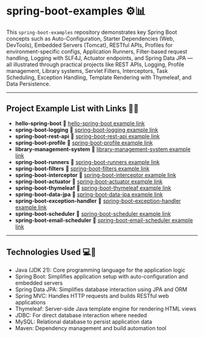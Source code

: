 # spring-boot-examples ⚙️📊

This `spring-boot-examples` repository demonstrates key Spring Boot concepts such as Auto-Configuration, Starter Dependencies (Web, DevTools), Embedded Servers (Tomcat), RESTful APIs, Profiles for environment-specific configs, Application Runners, Filter-based request handling, Logging with SLF4J, Actuator endpoints, and Spring Data JPA — all illustrated through practical projects like REST APIs, Logging, Profile management, Library systems, Servlet Filters, Interceptors, Task Scheduling, Exception Handling, Template Rendering with Thymeleaf, and Data Persistence.

---

## Project Example List with Links 🔗📂

- **hello-spring-boot** 🔗 [hello-spring-boot example link](https://github.com/thevishalchothe/spring-boot-examples/tree/b777790ed90667e9b3deb4ecde3162aa4694f9a1/hello-spring-boot)
- **spring-boot-logging** 🔗 [spring-boot-logging example link](https://github.com/thevishalchothe/spring-boot-examples/tree/b777790ed90667e9b3deb4ecde3162aa4694f9a1/spring-boot-logging)
- **spring-boot-rest-api** 🔗 [spring-boot-rest-api example link](https://github.com/thevishalchothe/spring-boot-examples/tree/b777790ed90667e9b3deb4ecde3162aa4694f9a1/spring-boot-rest-api)
- **spring-boot-profile** 🔗 [spring-boot-profile example link](https://github.com/thevishalchothe/spring-boot-examples/tree/b777790ed90667e9b3deb4ecde3162aa4694f9a1/spring-boot-profile)
- **library-management-system** 🔗 [library-management-system example link](https://github.com/thevishalchothe/spring-boot-examples/tree/b777790ed90667e9b3deb4ecde3162aa4694f9a1/library-management-system)
- **spring-boot-runners** 🔗 [spring-boot-runners example link](https://github.com/thevishalchothe/spring-boot-examples/tree/2ea82f034332b6419ce2417ce0939a7a1c49b7b2/spring-boot-runners)
- **spring-boot-filters** 🔗 [spring-boot-filters example link](https://github.com/thevishalchothe/spring-boot-examples/tree/923db60262cbd5707eaa482f6f0576909e30553d/spring-boot-filters)
- **spring-boot-interceptor** 🔗 [spring-boot-interceptor example link](https://github.com/thevishalchothe/spring-boot-examples/tree/45274202659863a45729f523d28928668a2318a6/spring-boot-interceptor)
- **spring-boot-actuator** 🔗 [spring-boot-actuator example link](https://github.com/thevishalchothe/spring-boot-examples/tree/82f97912e0981efcefd04a363c0bfb76ad3d7f18/spring-boot-actuator)
- **spring-boot-thymeleaf** 🔗 [spring-boot-thymeleaf example link](https://github.com/thevishalchothe/spring-boot-examples/tree/4df7683b618bca96b6f565f59462663c7dedec5d/spring-boot-thymeleaf)
- **spring-boot-data-jpa** 🔗 [spring-boot-data-jpa example link](https://github.com/thevishalchothe/spring-boot-examples/tree/062431dbfb1f7368073dc087eff0699fccb0e43b/spring-boot-data-jpa)
- **spring-boot-exception-handler** 🔗 [spring-boot-exception-handler example link](https://github.com/thevishalchothe/spring-boot-examples/tree/0cb06976f628659209999418a3226c6c5a34699d/spring-boot-exception-handler)
- **spring-boot-scheduler** 🔗 [spring-boot-scheduler example link](https://github.com/thevishalchothe/spring-boot-examples/tree/45154998d751f82c98f1d6cd85139e4cf8151b48/spring-boot-scheduler)
- **spring-boot-email-scheduler** 🔗 [spring-boot-email-scheduler example link](https://github.com/thevishalchothe/spring-boot-examples/tree/cd9637e3b57a53fba8a1d547b77563f71756e799/spring-boot-email-scheduler)

---

## Technologies Used 💻🔧

- Java (JDK 21): Core programming language for the application logic  
- Spring Boot: Simplifies application setup with auto-configuration and embedded servers  
- Spring Data JPA: Simplifies database interaction using JPA and ORM  
- Spring MVC: Handles HTTP requests and builds RESTful web applications  
- Thymeleaf: Server-side Java template engine for rendering HTML views  
- JDBC: For direct database interaction where needed  
- MySQL: Relational database to persist application data  
- Maven: Dependency management and build automation tool
